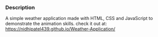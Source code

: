 
### Description

A simple weather application made with HTML, CSS and JavaScript to demonstrate the animation skills.
check it out at: https://nidhipatel439.github.io/Weather-Application/
